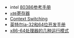 - intel [80386参考手册](https://www.kancloud.cn/wizardforcel/intel-80386-ref-manual/123813)
- [`x86`寄存器](https://wiki.osdev.org/CPU_Registers_x86#General_Purpose_Registers)
- [Context Switching](https://wiki.osdev.org/Context_Switching)
- [英特尔ia-32和64位开发手册](https://www.intel.com/content/www/us/en/developer/articles/technical/intel-sdm.html)
- [x86-64处理器的几种运行模式](https://zhuanlan.zhihu.com/p/69334474)